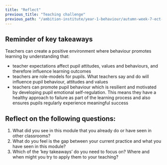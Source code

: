 ```yaml
---
title: "Reflect"
previous_title: "Teaching challenge"
previous_path: "/ambition-institute/year-1-behaviour/autumn-week-7-ect-teaching-challenge"
---
```


## Reminder of key takeaways

Teachers can create a positive environment where behaviour promotes learning by understanding that:

- teacher expectations affect pupil attitudes, values and behaviours, and therefore influence learning outcomes
- teachers are role-models for pupils. What teachers say and do will influence pupil behaviour, attitudes and values
- teachers can promote pupil behaviour which is resilient and motivated by developing pupil emotional self-regulation. This means they have a healthy approach to failure as part of the learning process and also ensures pupils regularly experience meaningful success

## Reflect on the following questions:

1. What did you see in this module that you already do or have seen in other classrooms?
2. What do you feel is the gap between your current practice and what you have seen in this module?
3. Which of the ‘key takeaways’ do you need to focus on? Where and when might you try to apply them to your teaching?
